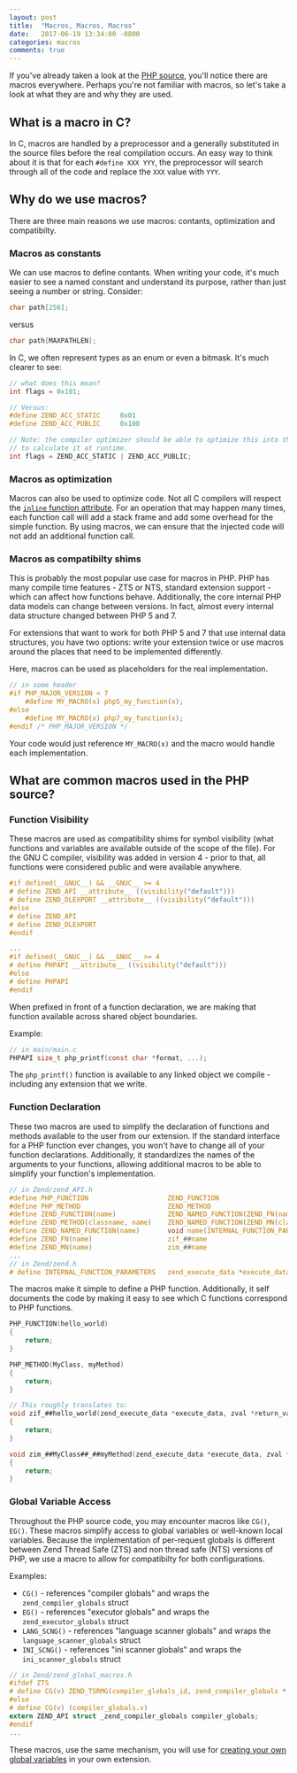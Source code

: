 ```yaml
---
layout: post
title:  "Macros, Macros, Macros"
date:   2017-06-19 13:34:00 -0800
categories: macros
comments: true
---
```


If you've already taken a look at the [PHP source][php-source], you'll notice there are macros everywhere. Perhaps
you're not familiar with macros, so let's take a look at what they are and why they are used.

## What is a macro in C?

In C, macros are handled by a preprocessor and a generally substituted in the source files before the real
compilation occurs. An easy way to think about it is that for each `#define XXX YYY`, the preprocessor will search
through all of the code and replace the `XXX` value with `YYY`.

## Why do we use macros?

There are three main reasons we use macros: contants, optimization and compatibilty.

### Macros as constants

We can use macros to define contants. When writing your code, it's much easier to see a named constant and
understand its purpose, rather than just seeing a number or string. Consider:

```c
char path[256];
```

versus

```c
char path[MAXPATHLEN];
```

In C, we often represent types as an enum or even a bitmask. It's much clearer to see:

```c
// what does this mean?
int flags = 0x101;

// Versus:
#define ZEND_ACC_STATIC     0x01
#define ZEND_ACC_PUBLIC     0x100

// Note: the compiler optimizer should be able to optimize this into the integer without having
// to calculate it at runtime.
int flags = ZEND_ACC_STATIC | ZEND_ACC_PUBLIC;
```

### Macros as optimization

Macros can also be used to optimize code. Not all C compilers will respect the
[`inline` function attribute][inline-function]. For an operation that may happen many times, each function call
will add a stack frame and add some overhead for the simple function. By using macros, we can ensure that the
injected code will not add an additional function call.

### Macros as compatibilty shims

This is probably the most popular use case for macros in PHP. PHP has many compile time features - ZTS or NTS,
standard extension support - which can affect how functions behave. Additionally, the core internal PHP data models
can change between versions. In fact, almost every internal data structure changed between PHP 5 and 7.

For extensions that want to work for both PHP 5 and 7 that use internal data structures, you have two options:
write your extension twice or use macros around the places that need to be implemented differently.

Here, macros can be used as placeholders for the real implementation.

```c
// in some header
#if PHP_MAJOR_VERSION < 7
    #define MY_MACRO(x) php5_my_function(x);
#else
    #define MY_MACRO(x) php7_my_function(x);
#endif /* PHP_MAJOR_VERSION */
```

Your code would just reference `MY_MACRO(x)` and the macro would handle each implementation.

## What are common macros used in the PHP source?

### Function Visibility

These macros are used as compatibility shims for symbol visibility (what functions and variables are available
outside of the scope of the file). For the GNU C compiler, visibility was added in version 4 - prior to that,
all functions were considered public and were available anywhere.

```c
#if defined(__GNUC__) && __GNUC__ >= 4
# define ZEND_API __attribute__ ((visibility("default")))
# define ZEND_DLEXPORT __attribute__ ((visibility("default")))
#else
# define ZEND_API
# define ZEND_DLEXPORT
#endif

...
#if defined(__GNUC__) && __GNUC__ >= 4
# define PHPAPI __attribute__ ((visibility("default")))
#else
# define PHPAPI
#endif
```

When prefixed in front of a function declaration, we are making that function available across shared object
boundaries.

Example:

```c
// in main/main.c
PHPAPI size_t php_printf(const char *format, ...);
```

The `php_printf()` function is available to any linked object we compile - including any extension that we write.

### Function Declaration

These two macros are used to simplify the declaration of functions and methods available to the user from our
extension. If the standard interface for a PHP function ever changes, you won't have to change all of your
function declarations. Additionally, it standardizes the names of the arguments to your functions, allowing
additional macros to be able to simplify your function's implementation.

```c
// in Zend/zend_API.h
#define PHP_FUNCTION                    ZEND_FUNCTION
#define PHP_METHOD                      ZEND_METHOD
#define ZEND_FUNCTION(name)             ZEND_NAMED_FUNCTION(ZEND_FN(name))
#define ZEND_METHOD(classname, name)    ZEND_NAMED_FUNCTION(ZEND_MN(classname##_##name))
#define ZEND_NAMED_FUNCTION(name)       void name(INTERNAL_FUNCTION_PARAMETERS)
#define ZEND_FN(name)                   zif_##name
#define ZEND_MN(name)                   zim_##name
...
// in Zend/zend.h
# define INTERNAL_FUNCTION_PARAMETERS   zend_execute_data *execute_data, zval *return_value
```

The macros make it simple to define a PHP function. Additionally, it self documents the code by making it easy
to see which C functions correspond to PHP functions.

```c
PHP_FUNCTION(hello_world)
{
    return;
}

PHP_METHOD(MyClass, myMethod)
{
    return;
}

// This roughly translates to:
void zif_##hello_world(zend_execute_data *execute_data, zval *return_value)
{
    return;
}

void zim_##MyClass##_##myMethod(zend_execute_data *execute_data, zval *return_value)
{
    return;
}
```

### Global Variable Access

Throughout the PHP source code, you may encounter macros like `CG()`, `EG()`. These macros simplify
access to global variables or well-known local variables. Because the implementation of per-request globals
is different between Zend Thread Safe (ZTS) and non thread safe (NTS) versions of PHP, we use a macro to
allow for compatibilty for both configurations.

Examples:

* `CG()` - references "compiler globals" and wraps the `zend_compiler_globals` struct
* `EG()` - references "executor globals" and wraps the `zend_executor_globals` struct
* `LANG_SCNG()` - references "language scanner globals" and wraps the `language_scanner_globals` struct
* `INI_SCNG()` - references "ini scanner globals" and wraps the `ini_scanner_globals` struct

```c
// in Zend/zend_global_macros.h
#ifdef ZTS
# define CG(v) ZEND_TSRMG(compiler_globals_id, zend_compiler_globals *, v)
#else
# define CG(v) (compiler_globals.v)
extern ZEND_API struct _zend_compiler_globals compiler_globals;
#endif
...
```

These macros, use the same mechanism, you will use for [creating your own global variables][global-variables]
in your own extension.

[php-source]: https://github.com/php/php-src/
[inline-function]: https://en.wikipedia.org/wiki/Inline_function
[global-variables]: using-global-variables
